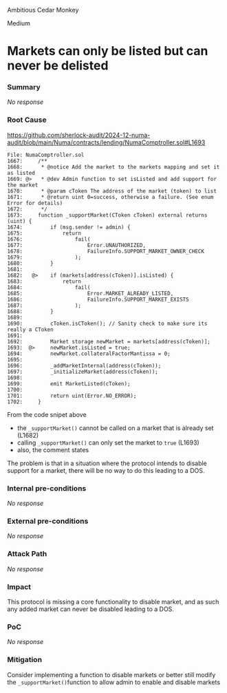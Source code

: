 Ambitious Cedar Monkey

Medium

# Markets can only be listed but can never be delisted

### Summary

_No response_

### Root Cause

https://github.com/sherlock-audit/2024-12-numa-audit/blob/main/Numa/contracts/lending/NumaComptroller.sol#L1693


```solidity
File: NumaComptroller.sol
1667:     /**
1668:      * @notice Add the market to the markets mapping and set it as listed
1669: @>   * @dev Admin function to set isListed and add support for the market
1670:      * @param cToken The address of the market (token) to list
1671:      * @return uint 0=success, otherwise a failure. (See enum Error for details)
1672:      */
1673:     function _supportMarket(CToken cToken) external returns (uint) {
1674:         if (msg.sender != admin) {
1675:             return
1676:                 fail(
1677:                     Error.UNAUTHORIZED,
1678:                     FailureInfo.SUPPORT_MARKET_OWNER_CHECK
1679:                 );
1680:         }
1681: 
1682:   @>    if (markets[address(cToken)].isListed) {
1683:             return
1684:                 fail(
1685:                     Error.MARKET_ALREADY_LISTED,
1686:                     FailureInfo.SUPPORT_MARKET_EXISTS
1687:                 );
1688:         }
1689: 
1690:         cToken.isCToken(); // Sanity check to make sure its really a CToken
1691: 
1692:         Market storage newMarket = markets[address(cToken)];
1693:  @>     newMarket.isListed = true;
1694:         newMarket.collateralFactorMantissa = 0;
1695: 
1696:         _addMarketInternal(address(cToken));
1697:         _initializeMarket(address(cToken));
1698: 
1699:         emit MarketListed(cToken);
1700: 
1701:         return uint(Error.NO_ERROR);
1702:     }

```

From the code snipet above
- the `_supportMarket()` cannot be called on a market that is already set (L1682)
- calling `_supportMarket()` can only set the market to `true` (L1693)
- also, the comment states 
> 

The problem is that in a situation where the protocol intends to disable support for a market, there will be no way to do this leading to a DOS.

### Internal pre-conditions

_No response_

### External pre-conditions

_No response_

### Attack Path

_No response_

### Impact

This protocol is missing a core functionality to disable market, and as such any added market can never be disabled leading to a DOS.

### PoC

_No response_

### Mitigation

Consider implementing a function to disable markets or better still modify the `_supportMarket()`function to allow admin to enable and disable markets